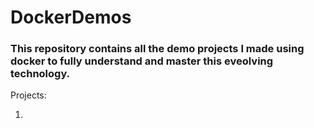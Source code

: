 # DockerDemos
<h3>This repository contains all the demo projects I made using docker to fully understand and master this eveolving technology.</h3>

Projects:

1)
